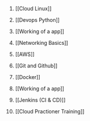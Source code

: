 1. [[Cloud Linux]]

2. [[Devops Python]]

3. [[Working of a app]]

4. [[Networking Basics]]

5. [[AWS]]

6. [[Git and Github]]

7. [[Docker]]

8. [[Working of a app]]

9. [[Jenkins (CI & CD)]]

10. [[Cloud Practioner Training]]










